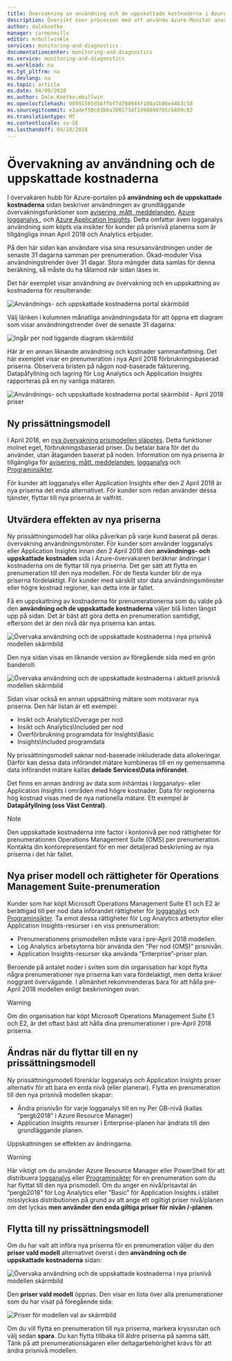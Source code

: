 ```yaml
---
title: Övervakning av användning och de uppskattade kostnaderna i Azure-Monitor | Microsoft Docs
description: Översikt över processen med att använda Azure-Monitor användning och uppskattade kostnaderna sida
author: dalekoetke
manager: carmonmills
editor: mrbullwinkle
services: monitoring-and-diagnostics
documentationcenter: monitoring-and-diagnostics
ms.service: monitoring-and-diagnostics
ms.workload: na
ms.tgt_pltfrm: na
ms.devlang: na
ms.topic: article
ms.date: 04/09/2018
ms.author: Dale.Koetke;mbullwin
ms.openlocfilehash: 08991565d56ffbf7d798944f108a1b86e4463c58
ms.sourcegitcommit: e2adef58c03b0a780173df2d988907b5cb809c82
ms.translationtype: MT
ms.contentlocale: sv-SE
ms.lasthandoff: 04/28/2018
---
```

# <a name="monitoring-usage-and-estimated-costs"></a>Övervakning av användning och de uppskattade kostnaderna

I övervakaren hubb för Azure-portalen på **användning och de uppskattade kostnaderna** sidan beskriver användningen av grundläggande övervakningsfunktioner som [avisering, mått, meddelanden](https://azure.microsoft.com/pricing/details/monitor/), [Azure logganalys ](https://azure.microsoft.com/pricing/details/log-analytics/), och [Azure Application Insights](https://azure.microsoft.com/pricing/details/application-insights/). Detta omfattar även logganalys användning som köpts via insikter för kunder på prisnivå planerna som är tillgängliga innan April 2018 och Analytics erbjuder.

På den här sidan kan användare visa sina resursanvändningen under de senaste 31 dagarna samman per prenumeration. Ökad-moduler Visa användningstrender över 31 dagar. Stora mängder data samlas för denna beräkning, så måste du ha tålamod när sidan läses in.

Det här exemplet visar användning av övervakning och en uppskattning av kostnaderna för resulterande:

![Användnings- och uppskattade kostnaderna portal skärmbild](./media/monitoring-usage-and-estimated-costs/001.png)

Välj länken i kolumnen månatliga användningsdata för att öppna ett diagram som visar användningstrender över de senaste 31 dagarna:

![Ingår per nod liggande diagram skärmbild](./media/monitoring-usage-and-estimated-costs/002.png)

Här är en annan liknande användning och kostnader sammanfattning. Det här exemplet visar en prenumeration i nya April 2018 förbrukningsbaserad priserna. Observera bristen på någon nod-baserade fakturering. Datapåfyllning och lagring för Log Analytics och Application Insights rapporteras på en ny vanliga mätaren.

![Användnings- och uppskattade kostnaderna portal skärmbild - April 2018 priser](./media/monitoring-usage-and-estimated-costs/003.png)

## <a name="new-pricing-model"></a>Ny prissättningsmodell

I April 2018, en [nya övervakning prismodellen släpptes](https://azure.microsoft.com/blog/introducing-a-new-way-to-purchase-azure-monitoring-services/).  Detta funktioner molnet eget, förbrukningsbaserad priser. Du betalar bara för det du använder, utan åtaganden baserat på noden. Information om nya priserna är tillgängliga för [avisering, mått, meddelanden](https://azure.microsoft.com/pricing/details/monitor/), [logganalys](https://azure.microsoft.com/pricing/details/log-analytics/) och [Programinsikter](https://azure.microsoft.com/pricing/details/application-insights/). 

För kunder att logganalys eller Application Insights efter den 2 April 2018 är nya priserna det enda alternativet. För kunder som redan använder dessa tjänster, flyttar till nya priserna är valfritt.

## <a name="assessing-the-impact-of-the-new-pricing-model"></a>Utvärdera effekten av nya priserna
Ny prissättningsmodell har olika påverkan på varje kund baserat på deras övervakning användningsmönster. För kunder som använder logganalys eller Application Insights innan den 2 April 2018 den **användnings- och uppskattade kostnaden** sida i Azure-övervakaren beräknar ändringar i kostnaderna om de flyttar till nya priserna. Det ger sätt att flytta en prenumeration till den nya modellen. För de flesta kunder blir de nya priserna fördelaktigt. För kunder med särskilt stor data användningsmönster eller högre kostnad regioner, kan detta inte är fallet.

Få en uppskattning av kostnaderna för prenumerationerna som du valde på den **användning och de uppskattade kostnaderna** väljer blå listen längst upp på sidan. Det är bäst att göra detta en prenumeration samtidigt, eftersom det är den nivå där nya priserna kan antas.

![Övervaka användning och de uppskattade kostnaderna i nya prisnivå modellen skärmbild](./media/monitoring-usage-and-estimated-costs/004.png)

Den nya sidan visas en liknande version av föregående sida med en grön banderoll:

![Övervaka användning och de uppskattade kostnaderna i aktuell prisnivå modellen skärmbild](./media/monitoring-usage-and-estimated-costs/005.png)

Sidan visar också en annan uppsättning mätare som motsvarar nya priserna. Den här listan är ett exempel:

- Insikt och Analytics\Overage per nod
- Insikt och Analytics\Included per nod
- Överförbrukning programdata för Insights\Basic
- Insights\Included programdata

Ny prissättningsmodell saknar nod-baserade inkluderade data allokeringar. Därför kan dessa data införandet mätare kombineras till en ny gemensamma data införandet mätare kallas **delade Services\Data införandet**. 

Det finns en annan ändring av data som inhämtas i logganalys- eller Application Insights i områden med högre kostnader. Data för regionerna hög kostnad visas med de nya nationella mätare. Ett exempel är **Datapåfyllning (oss Väst Central)**.

> [!NOTE]
> Den uppskattade kostnaderna inte factor i kontonivå per nod rättigheter för prenumerationen Operations Management Suite (OMS) per prenumeration. Kontakta din kontorepresentant för en mer detaljerad beskrivning av nya priserna i det här fallet.

## <a name="new-pricing-model-and-operations-management-suite-subscription-entitlements"></a>Nya priser modell och rättigheter för Operations Management Suite-prenumeration

Kunder som har köpt Microsoft Operations Management Suite E1 och E2 är berättigad till per nod data införandet rättigheter för [logganalys](https://www.microsoft.com/cloud-platform/operations-management-suite) och [Programinsikter](https://docs.microsoft.com/azure/application-insights/app-insights-pricing#the-price-plans). Ta emot dessa rättigheter för Log Analytics arbetsytor eller Application Insights-resurser i en viss prenumeration: 

- Prenumerationens prismodellen måste vara i pre-April 2018 modellen.
- Log Analytics arbetsytorna bör använda den ”Per nod (OMS)” prisnivån.
- Application Insights-resurser ska använda ”Enterprise”-priser plan.

Beroende på antalet noder i sviten som din organisation har köpt flytta några prenumerationer nya priserna kan vara fördelaktigt, men detta kräver noggrant övervägande. I allmänhet rekommenderas bara för att hålla pre-April 2018 modellen enligt beskrivningen ovan.

> [!WARNING]
> Om din organisation har köpt Microsoft Operations Management Suite E1 och E2, är det oftast bäst att hålla dina prenumerationer i pre-April 2018 priserna. 
>

## <a name="changes-when-youre-moving-to-the-new-pricing-model"></a>Ändras när du flyttar till en ny prissättningsmodell

Ny prissättningsmodell förenklar logganalys och Application Insights priser alternativ för att bara en enda nivå (eller planerar). Flytta en prenumeration till den nya prisnivå modellen skapar:

- Ändra prisnivån för varje logganalys till en ny Per GB-nivå (kallas ”pergb2018” i Azure Resource Manager)
- Application Insights resurser i Enterprise-planen har ändrats till den grundläggande planen.

Uppskattningen se effekten av ändringarna.

> [!WARNING]
> Här viktigt om du använder Azure Resource Manager eller PowerShell för att distribuera [logganalys](https://docs.microsoft.com/azure/log-analytics/log-analytics-template-workspace-configuration) eller [Programinsikter](https://docs.microsoft.com/azure/application-insights/app-insights-powershell) för en prenumeration som du har flyttat till den nya prismodell. Om du anger en nivå/prisavtal än ”pergb2018” för Log Analytics eller ”Basic” för Application Insights i stället misslyckas distributionen på grund av att ange ett ogiltigt priser nivå/planen om det lyckas **men använder den enda giltiga priser för nivån /-planen**. 
>

## <a name="moving-to-the-new-pricing-model"></a>Flytta till ny prissättningsmodell

Om du har valt att införa nya priserna för en prenumeration väljer du den **priser vald modell** alternativet överst i den **användning och de uppskattade kostnaderna** sidan:

![Övervaka användning och de uppskattade kostnaderna i nya prisnivå modellen skärmbild](./media/monitoring-usage-and-estimated-costs/006.png)

Den **priser vald modell** öppnas. Den visar en lista över alla prenumerationer som du har visat på föregående sida:

![Priser för modellen val av skärmbild](./media/monitoring-usage-and-estimated-costs/007.png)

Om du vill flytta en prenumeration till nya priserna, markera kryssrutan och välj sedan **spara**. Du kan flytta tillbaka till äldre priserna på samma sätt. Tänk på att prenumerationsägaren eller deltagarbehörighet krävs för att ändra prisnivå modellen.
